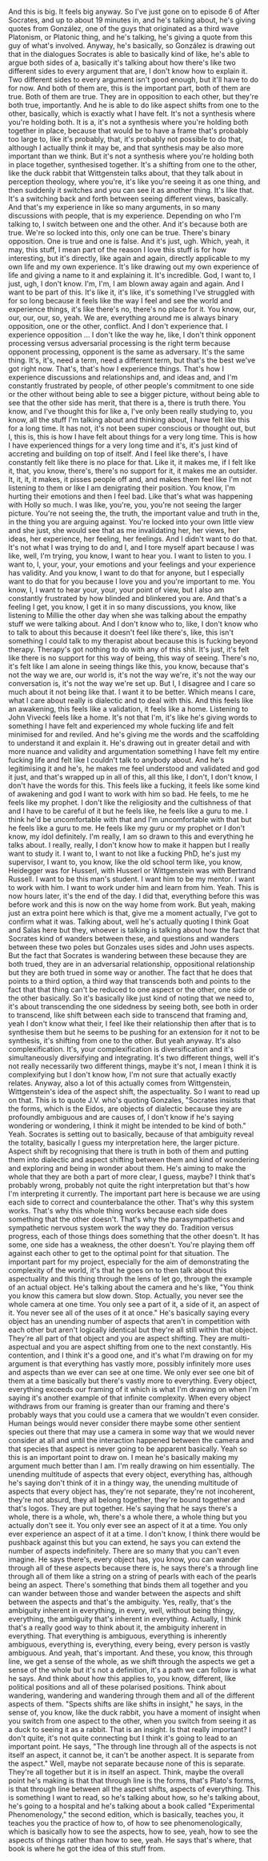 And this is big. It feels big anyway. So I've just gone on to episode 6 of After Socrates,
and up to about 19 minutes in, and he's talking about, he's giving quotes from González,
one of the guys that originated as a third wave Platonism, or Platonic thing, and he's
talking, he's giving a quote from this guy of what's involved. Anyway, he's basically,
so González is drawing out that in the dialogues Socrates is able to basically kind of like,
he's able to argue both sides of a, basically it's talking about how there's like two different
sides to every argument that are, I don't know how to explain it. Two different sides
to every argument isn't good enough, but it'll have to do for now. And both of them are,
this is the important part, both of them are true. Both of them are true. They are in opposition
to each other, but they're both true, importantly. And he is able to do like aspect shifts from
one to the other, basically, which is exactly what I have felt. It's not a synthesis where
you're holding both. It is a, it's not a synthesis where you're holding both together in place,
because that would be to have a frame that's probably too large to, like it's probably,
that, it's probably not possible to do that, although I actually think it may be, and that
synthesis may be also more important than we think. But it's not a synthesis where you're
holding both in place together, synthesised together. It's a shifting from one to the
other, like the duck rabbit that Wittgenstein talks about, that they talk about in perception
theology, where you're, it's like you're seeing it as one thing, and then suddenly it switches
and you can see it as another thing. It's like that. It's a switching back and forth
between seeing different views, basically. And that's my experience in like so many arguments,
in so many discussions with people, that is my experience. Depending on who I'm talking
to, I switch between one and the other. And it's because both are true. We're so locked
into this, only one can be true. There's binary opposition. One is true and one is false.
And it's just, ugh. Which, yeah, it may, this stuff, I mean part of the reason I love this
stuff is for how interesting, but it's directly, like again and again, directly applicable
to my own life and my own experience. It's like drawing out my own experience of life
and giving a name to it and explaining it. It's incredible. God, I want to, I just, ugh,
I don't know. I'm, I'm, I am blown away again and again. And I want to be part of this.
It's like it, it's like, it's something I've struggled with for so long because it feels
like the way I feel and see the world and experience things, it's like there's no, there's no place
for it. You know, our, our, our, our, so, yeah. We are, everything around me is always binary
opposition, one or the other, conflict. And I don't experience that. I experience opposition
... I don't like the way he, like, I don't think opponent processing versus adversarial
processing is the right term because opponent processing, opponent is the same as adversary.
It's the same thing. It's, it's, need a term, need a different term, but that's the best
we've got right now. That's, that's how I experience things. That's how I experience
discussions and relationships and, and ideas and, and I'm constantly frustrated by people,
of other people's commitment to one side or the other without being able to see a bigger
picture, without being able to see that the other side has merit, that there is a, there
is truth there. You know, and I've thought this for like a, I've only been really studying
to, you know, all the stuff I'm talking about and thinking about, I have felt like this
for a long time. It has not, it's not been super conscious or thought out, but I, this
is, this is how I have felt about things for a very long time. This is how I have experienced
things for a very long time and it's, it's just kind of accreting and building on top
of itself. And I feel like there's, I have constantly felt like there is no place for
that. Like it, it makes me, if I felt like it, that, you know, there's, there's no support
for it, it makes me an outsider. It, it, it, it makes, it pisses people off and, and makes
them feel like I'm not listening to them or like I am denigrating their position. You
know, I'm hurting their emotions and then I feel bad. Like that's what was happening
with Holly so much. I was like, you're, you, you're not seeing the larger picture. You're
not seeing the, the truth, the important value and truth in the, in the thing you are arguing
against. You're locked into your own little view and she just, she would see that as me
invalidating her, her views, her ideas, her experience, her feeling, her feelings. And
I didn't want to do that. It's not what I was trying to do and I, and I tore myself
apart because I was like, well, I'm trying, you know, I want to hear you. I want to listen
to you. I want to, I, your, your, your emotions and your feelings and your experience has validity.
And you know, I want to do that for anyone, but I especially want to do that for you because
I love you and you're important to me. You know, I, I want to hear your, your, your point
of view, but I also am constantly frustrated by how blinded and blinkered you are. And
that's a feeling I get, you know, I get it in so many discussions, you know, like listening
to Millie the other day when she was talking about the empathy stuff we were talking about.
And I don't know who to, like, I don't know who to talk to about this because it doesn't
feel like there's, like, this isn't something I could talk to my therapist about because
this is fucking beyond therapy. Therapy's got nothing to do with any of this shit. It's
just, it's felt like there is no support for this way of being, this way of seeing. There's
no, it's felt like I am alone in seeing things like this, you know, because that's not the
way we are, our world is, it's not the way we're, it's not the way our conversation is,
it's not the way we're set up. But I, I disagree and I care so much about it not being like
that. I want it to be better. Which means I care, what I care about really is dialectic
and to deal with this. And this feels like an awakening, this feels like a validation,
it feels like a home. Listening to John Vivecki feels like a home. It's not that I'm, it's
like he's giving words to something I have felt and experienced my whole fucking life
and felt minimised for and reviled. And he's giving me the words and the scaffolding to
understand it and explain it. He's drawing out in greater detail and with more nuance
and validity and argumentation something I have felt my entire fucking life and felt
like I couldn't talk to anybody about. And he's legitimising it and he's, he makes me
feel understood and validated and god it just, and that's wrapped up in all of this, all
this like, I don't, I don't know, I don't have the words for this. This feels like a
fucking, it feels like some kind of awakening and god I want to work with him so bad. He
feels, to me he feels like my prophet. I don't like the religiosity and the cultishness of
that and I have to be careful of it but he feels like, he feels like a guru to me. I
think he'd be uncomfortable with that and I'm uncomfortable with that but he feels like
a guru to me. He feels like my guru or my prophet or I don't know, my idol definitely.
I'm really, I am so drawn to this and everything he talks about. I really, really, I don't
know how to make it happen but I really want to study it. I want to, I want to not like
a fucking PhD, he's just my supervisor, I want to, you know, like the old school term
like, you know, Heidegger was for Husserl, with Husserl or Wittgenstein was with Bertrand
Russell. I want to be this man's student. I want him to be my mentor. I want to work
with him. I want to work under him and learn from him. Yeah. This is now hours later, it's
the end of the day. I did that, everything before this was before work and this is now
on the way home from work. But yeah, making just an extra point here which is that, give
me a moment actually, I've got to confirm what it was. Talking about, well he's actually
quoting I think Goat and Salas here but they, whoever is talking is talking about how the
fact that Socrates kind of wanders between these, and questions and wanders between these
two poles but Gonzales uses sides and John uses aspects. But the fact that Socrates is
wandering between these because they are both trued, they are in an adversarial relationship,
oppositional relationship but they are both trued in some way or another. The fact that
he does that points to a third option, a third way that transcends both and points to the
fact that that thing can't be reduced to one aspect or the other, one side or the other
basically. So it's basically like just kind of noting that we need to, it's about transcending
the one sidedness by seeing both, see both in order to transcend, like shift between
each side to transcend that framing and, yeah I don't know what their, I feel like their
relationship then after that is to synthesise them but he seems to be pushing for an extension
for it not to be synthesis, it's shifting from one to the other. But yeah anyway. It's
also complexification. It's, your complexification is diversification and it's simultaneously
diversifying and integrating. It's two different things, well it's not really necessarily two
different things, maybe it's not, I mean I think it is complexifying but I don't know
how, I'm not sure that actually exactly relates. Anyway, also a lot of this actually comes
from Wittgenstein, Wittgenstein's idea of the aspect shift, the aspectuality. So I want
to read up on that. This is to quote J.V. who's quoting Gonzales, "Socrates insists
that the forms, which is the Eidos, are objects of dialectic because they are profoundly ambiguous
and are causes of, I don't know if he's saying wondering or wondering, I think it might be
intended to be kind of both." Yeah. Socrates is setting out to basically, because of that
ambiguity reveal the totality, basically I guess my interpretation here, the larger picture.
Aspect shift by recognising that there is truth in both of them and putting them into
dialectic and aspect shifting between them and kind of wondering and exploring and being
in wonder about them. He's aiming to make the whole that they are both a part of more
clear, I guess, maybe? I think that's probably wrong, probably not quite the right interpretation
but that's how I'm interpreting it currently. The important part here is because we are
using each side to correct and counterbalance the other. That's why this system works. That's
why this whole thing works because each side does something that the other doesn't. That's
why the parasympathetics and sympathetic nervous system work the way they do. Tradition versus
progress, each of those things does something that the other doesn't. It has some, one side
has a weakness, the other doesn't. You're playing them off against each other to get
to the optimal point for that situation. The important part for my project, especially
for the aim of demonstrating the complexity of the world, it's that he goes on to then
talk about this aspectuality and this thing through the lens of let go, through the example
of an actual object. He's talking about the camera and he's like, "You think you know
this camera but slow down. Stop. Actually, you never see the whole camera at one time.
You only see a part of it, a side of it, an aspect of it. You never see all of the uses
of it at once." He's basically saying every object has an unending number of aspects that
aren't in competition with each other but aren't logically identical but they're all still within
that object. They're all part of that object and you are aspect shifting. They are multi-aspectual
and you are aspect shifting from one to the next constantly. His contention, and I think
it's a good one, and it's what I'm drawing on for my argument is that everything has
vastly more, possibly infinitely more uses and aspects than we ever can see at one time.
We only ever see one bit of them at a time basically but there's vastly more to everything.
Every object, everything exceeds our framing of it which is what I'm drawing on when I'm
saying it's another example of that infinite complexity. When every object withdraws from
our framing is greater than our framing and there's probably ways that you could use a
camera that we wouldn't even consider. Human beings would never consider there maybe some
other sentient species out there that may use a camera in some way that we would never consider
at all and until the interaction happened between the camera and that species that aspect
is never going to be apparent basically. Yeah so this is an important point to draw on.
I mean he's basically making my argument much better than I am. I'm really drawing on him
essentially. The unending multitude of aspects that every object, everything has, although
he's saying don't think of it in a thingy way, the unending multitude of aspects that
every object has, they're not separate, they're not incoherent, they're not absurd, they all
belong together, they're bound together and that's logos. They are put together. He's
saying that he says there's a whole, there is a whole, wh, there's a whole there, a whole
thing but you actually don't see it. You only ever see an aspect of it at a time. You only
ever experience an aspect of it at a time. I don't know, I think there would be pushback
against this but you can extend, he says you can extend the number of aspects indefinitely.
There are so many that you can't even imagine. He says there's, every object has, you know,
you can wander through all of these aspects because there is, he says there's a through
line through all of them like a string on a string of pearls with each of the pearls being
an aspect. There's something that binds them all together and you can wander between those
and wander between the aspects and shift between the aspects and that's the ambiguity. Yes,
really, that's the ambiguity inherent in everything, in every, well, without being thingy, everything,
the ambiguity that's inherent in everything. Actually, I think that's a really good way
to think about it, the ambiguity inherent in everything. That everything is ambiguous,
everything is inherently ambiguous, everything is, everything, every being, every person
is vastly ambiguous. And yeah, that's important. And these, you know, this through line, we
get a sense of the whole, as we shift through the aspects we get a sense of the whole but
it's not a definition, it's a path we can follow is what he says. And think about how
this applies to, you know, different, like political positions and all of these polarised
positions. Think about wandering, wandering and wandering through them and all of the
different aspects of them.
"Spects shifts are like shifts in insight," he says, in the sense of, you know, like the
duck rabbit, you have a moment of insight when you switch from one aspect to the other,
when you switch from seeing it as a duck to seeing it as a rabbit. That is an insight.
Is that really important? I don't quite, it's not quite connecting but I think it's going
to lead to an important point. He says, "The through line through all of the aspects is
not itself an aspect, it cannot be, it can't be another aspect. It is separate from the
aspect." Well, maybe not separate because none of this is separate. They're all together
but it is in itself an aspect. Think, maybe the overall point he's making is that that
through line is the forms, that's Plato's forms, is that through line between all the
aspect shifts, aspects of everything.
This is something I want to read, so he's talking about how, so he's talking about,
he's going to a hospital and he's talking about a book called "Experimental Phenomenology,"
the second edition, which is basically, teaches you, it teaches you the practice of how to,
of how to see phenomenologically, which is basically how to see the aspects, how to see,
yeah, how to see the aspects of things rather than how to see, yeah. He says that's where,
that book is where he got the idea of this stuff from.
